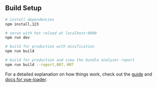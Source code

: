 ## Build Setup

``` bash
# install dependencies
npm install,123

# serve with hot reload at localhost:8080
npm run dev

# build for production with minification
npm run build

# build for production and view the bundle analyzer report
npm run build --report,007，007
```

For a detailed explanation on how things work, check out the [guide](http://vuejs-templates.github.io/webpack/) and [docs for vue-loader](http://vuejs.github.io/vue-loader).
